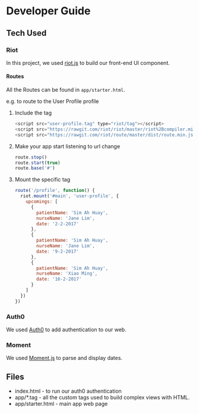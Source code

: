 # Developer Guide

## Tech Used
### Riot
In this project, we used [riot.js](http://riotjs.com/) to build our front-end UI component.

#### Routes
All the Routes can be found in `app/starter.html`.

e.g. to route to the User Profile profile

1. Include the tag<br>
   ```javascript
   <script src="user-profile.tag" type="riot/tag"></script>
   <script src="https://rawgit.com/riot/riot/master/riot%2Bcompiler.min.js"></script>
   <script src="https://rawgit.com/riot/route/master/dist/route.min.js"></script>
   ```
2. Make your app start listening to url change<br>
   ```javascript
   route.stop()
   route.start(true)
   route.base('#')
   ```
3. Mount the specific tag<br>
   ```javascript
   route('/profile', function() {
     riot.mount('#main', 'user-profile', {
       upcomings: [
         {
           patientName: 'Sim Ah Huay',
           nurseName: 'Jane Lim',
           date: '2-2-2017'
         },
         {
           patientName: 'Sim Ah Huay',
           nurseName: 'Jane Lim',
           date: '9-2-2017'
         },
         {
           patientName: 'Sim Ah Huay',
           nurseName: 'Xiao Ming',
           date: '16-2-2017'
         }
       ]
     })
   })
   ```

### Auth0
We used [Auth0](https://auth0.com/) to add authentication to our web.

### Moment
We used [Moment.js](https://momentjs.com/) to parse and display dates.

## Files
- index.html - to run our auth0 authentication
- app/*.tag - all the custom tags used to build complex views with HTML.
- app/starter.html - main app web page
